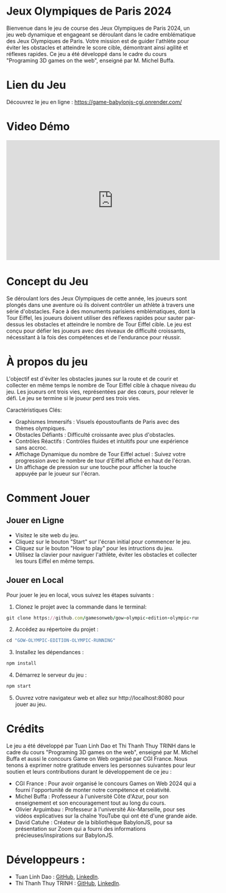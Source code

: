 # Jeux Olympiques de Paris 2024 
Bienvenue dans le jeu de course des Jeux Olympiques de Paris 2024, un jeu web dynamique et engageant se déroulant dans le cadre emblématique des Jeux Olympiques de Paris. Votre mission est de guider l'athlète pour éviter les obstacles et atteindre le score cible, démontrant ainsi agilité et réflexes rapides. Ce jeu a été développé dans le cadre du cours "Programing 3D games on the web", enseigné par M. Michel Buffa.

# Lien du Jeu
Découvrez le jeu en ligne : https://game-babylonjs-cgi.onrender.com/

# Video Démo
<iframe width="560" height="315" src="https://www.youtube.com/embed/rH7A1K9UxMc" frameborder="0" allow="accelerometer; autoplay; clipboard-write; encrypted-media; gyroscope; picture-in-picture" allowfullscreen></iframe>

# Concept du Jeu

Se déroulant lors des Jeux Olympiques de cette année, les joueurs sont plongés dans une aventure où ils doivent contrôler un athlète à travers une série d'obstacles. Face à des monuments parisiens emblématiques, dont la Tour Eiffel, les joueurs doivent utiliser des réflexes rapides pour sauter par-dessus les obstacles et atteindre le nombre de Tour Eiffel cible. Le jeu est conçu pour défier les joueurs avec des niveaux de difficulté croissants, nécessitant à la fois des compétences et de l'endurance pour réussir.

# À propos du jeu 

L'objectif est d'éviter les obstacles jaunes sur la route et de courir et collecter en même temps le nombre de Tour Eiffel cible à chaque niveau du jeu. Les joueurs ont trois vies, représentées par des cœurs, pour relever le défi. Le jeu se termine si le joueur perd ses trois vies.

Caractéristiques Clés: 
+ Graphismes Immersifs : Visuels époustouflants de Paris avec des thèmes olympiques.
+ Obstacles Défiants : Difficulté croissante avec plus d'obstacles.
+ Contrôles Réactifs : Contrôles fluides et intuitifs pour une expérience sans accroc.
+ Affichage Dynamique du nombre de Tour Eiffel actuel : Suivez votre progression avec le nombre de tour d'Eiffel affiché en haut de l'écran.
+ Un affichage de pression sur une touche pour afficher la touche appuyée par le joueur sur l'écran.

# Comment Jouer
## Jouer en Ligne
+ Visitez le site web du jeu.
+ Cliquez sur le bouton "Start" sur l'écran initial pour commencer le jeu.
+ Cliquez sur le bouton "How to play" pour les intructions du jeu.
+ Utilisez la clavier pour naviguer l'athlète, éviter les obstacles et collecter les tours Eiffel en même temps.

## Jouer en Local
Pour jouer le jeu en local, vous suivez les étapes suivants : 
1) Clonez le projet avec la commande dans le terminal: 
```ruby
git clone https://github.com/gamesonweb/gow-olympic-edition-olympic-running.git
```
2) Accédez au répertoire du projet : 
```ruby
cd "GOW-OLYMPIC-EDITION-OLYMPIC-RUNNING"
```
3) Installez les dépendances : 
```ruby
npm install
```
4) Démarrez le serveur du jeu : 
```ruby
npm start
```
5) Ouvrez votre navigateur web et allez sur http://localhost:8080 pour jouer au jeu.

# Crédits

Le jeu a été développé par Tuan Linh Dao et  Thi Thanh Thuy TRINH  dans le cadre du cours "Programing 3D games on the web", enseigné par M. Michel Buffa et aussi le concours Game on Web organisé par CGI France. Nous tenons à exprimer notre gratitude envers les personnes suivantes pour leur soutien et leurs contributions durant le développement de ce jeu :

+ CGI France : Pour avoir organisé le concours Games on Web 2024 qui a fourni l'opportunité de monter notre compétence et créativité.
+ Michel Buffa : Professeur à l'université Côte d'Azur, pour son enseignement et son encouragement tout au long du cours.
+ Olivier Arguimbau : Professeur à l'université Aix-Marseille, pour ses vidéos explicatives sur la chaîne YouTube qui ont été d'une grande aide.
+ David Catuhe : Créateur de la bibliothèque BabylonJS, pour sa présentation sur Zoom qui a fourni des informations précieuses/inspirations sur BabylonJS.
    

# Développeurs :

+ Tuan Linh Dao : [GitHub](https://github.com/Linhkobe), [LinkedIn](www.linkedin.com/in/tuan-linh-dao).
+ Thi Thanh Thuy TRINH : [GitHub](https://github.com/mythy203), [LinkedIn](https://www.linkedin.com/in/thi-thanh-thuy-trinh-188112178/).
